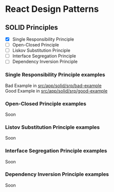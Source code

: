 # React Design Patterns

## SOLID Principles

- [x] Single Responsibility Principle
- [ ] Open-Closed Principle
- [ ] Liskov Substitution Principle
- [ ] Interface Segregation Principle
- [ ] Dependency Inversion Principle

### Single Responsibility Principle examples

Bad Example in [src/app/solid/srp/bad-example](src/app/solid/srp/bad-example/page.tsx)\
Good Example in [src/app/solid/srp/good-example](src/app/solid/srp/good-example/page.tsx)

### Open-Closed Principle examples

Soon

### Listov Substitution Principle examples

Soon

### Interface Segregation Principle examples

Soon

### Dependency Inversion Principle examples

Soon
